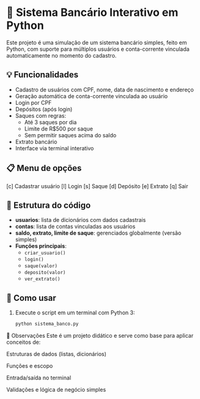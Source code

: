 # 🏦 Sistema Bancário Interativo em Python

Este projeto é uma simulação de um sistema bancário simples, feito em Python, com suporte para múltiplos usuários e conta-corrente vinculada automaticamente no momento do cadastro.

## 💡 Funcionalidades

- Cadastro de usuários com CPF, nome, data de nascimento e endereço
- Geração automática de conta-corrente vinculada ao usuário
- Login por CPF
- Depósitos (após login)
- Saques com regras:
  - Até 3 saques por dia
  - Limite de R$500 por saque
  - Sem permitir saques acima do saldo
- Extrato bancário
- Interface via terminal interativo

## 📋 Menu de opções

[c] Cadastrar usuário
[l] Login
[s] Saque
[d] Depósito
[e] Extrato
[q] Sair


## 🧱 Estrutura do código

- **usuarios**: lista de dicionários com dados cadastrais
- **contas**: lista de contas vinculadas aos usuários
- **saldo, extrato, limite de saque**: gerenciados globalmente (versão simples)
- **Funções principais**:
  - `criar_usuario()`
  - `login()`
  - `saque(valor)`
  - `deposito(valor)`
  - `ver_extrato()`

## 🚀 Como usar

1. Execute o script em um terminal com Python 3:
   ```bash
   python sistema_banco.py
📌 Observações
Este é um projeto didático e serve como base para aplicar conceitos de:

Estruturas de dados (listas, dicionários)

Funções e escopo

Entrada/saída no terminal

Validações e lógica de negócio simples

